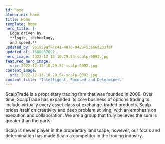 ```yaml
---
id: home
blueprint: home
title: Home
template: home
hero_title: |-
  Edge driven by 
  **logic, technology,
  and speed.**
updated_by: 9b1959af-4c41-4876-9420-53a66a233faf
updated_at: 1680032892
hero_image: 2022-12-13-10.29.54-scalp-0092.jpg
featured_hero_image:
  src: 2022-12-13-10.29.54-scalp-0092.jpg
content_image:
  src: 2022-12-13-10.29.54-scalp-0092.jpg
content_title: 'Intelligent, Focused and Determined.'
---
```

ScalpTrade is a proprietary trading firm that was founded in 2009. Over time, ScalpTrade has expanded its core business of options trading to include virtually every asset class of exchange-traded products. Scalp prides itself on creativity and deep problem solving, with an emphasis on execution and collaboration. We are a group that truly believes the sum is greater than the parts. 

Scalp is newer player in the proprietary landscape, however, our focus and determination has made Scalp a competitor in the trading industry.